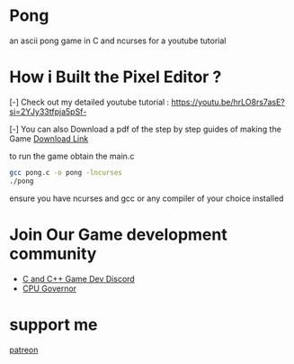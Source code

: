 # Pong
an ascii pong game in C and ncurses for a youtube tutorial
# How i Built the Pixel Editor ?
[-] Check out my detailed youtube tutorial :
https://youtu.be/hrLO8rs7asE?si=2YJy33tfpja5pSf-

[-] You can also Download a pdf of the step by step guides of making the Game
[Download Link](https://drive.google.com/file/d/1OgRrkxEf0sMFLyp71GMjFjEL1jUMTt5C/view?usp=drivesdk)

to run the game obtain the main.c
```bash
gcc pong.c -o pong -lncurses
./pong
```
ensure you have ncurses and gcc or any compiler of your choice installed

# Join Our Game development community
* [C and C++ Game Dev Discord](https://discord.gg/ANy5Sr7wt2)
* [CPU Governor](https://discord.gg/QM97pDZHtY)

# support me 
[patreon](https://www.patreon.com/CPU_Governor?utm_campaign=creatorshare_creator)
